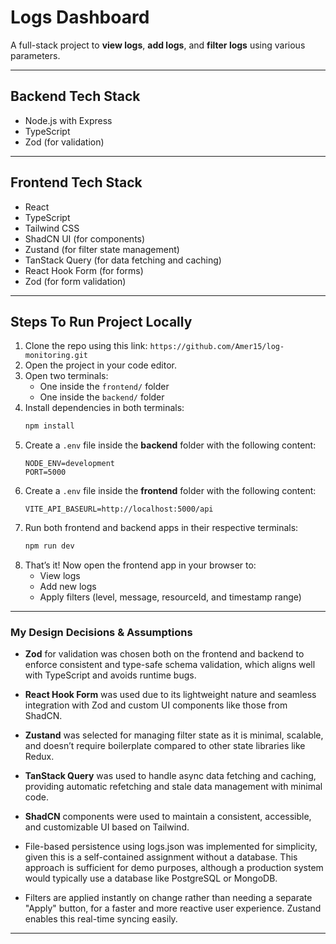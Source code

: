 
# Logs Dashboard

A full-stack project to **view logs**, **add logs**, and **filter logs** using various parameters.

---

## Backend Tech Stack

- Node.js with Express  
- TypeScript  
- Zod (for validation)  

---

## Frontend Tech Stack

- React  
- TypeScript  
- Tailwind CSS  
- ShadCN UI (for components)  
- Zustand (for filter state management)  
- TanStack Query (for data fetching and caching)  
- React Hook Form (for forms)  
- Zod (for form validation)

---

## Steps To Run Project Locally

1. Clone the repo using this link: `https://github.com/Amer15/log-monitoring.git`
2. Open the project in your code editor.
3. Open two terminals:
   - One inside the `frontend/` folder
   - One inside the `backend/` folder
4. Install dependencies in both terminals:
   ```bash
   npm install
   ```
5. Create a `.env` file inside the **backend** folder with the following content:
   ```env
   NODE_ENV=development
   PORT=5000
   ```
6. Create a `.env` file inside the **frontend** folder with the following content:
   ```env
   VITE_API_BASEURL=http://localhost:5000/api
   ```
7. Run both frontend and backend apps in their respective terminals:
   ```bash
   npm run dev
   ```
8. That’s it! Now open the frontend app in your browser to:
   - View logs  
   - Add new logs  
   - Apply filters (level, message, resourceId, and timestamp range)

---


### My Design Decisions & Assumptions
- **Zod** for validation was chosen both on the frontend and backend to enforce consistent and type-safe schema validation, which aligns well with TypeScript and avoids runtime bugs.

- **React Hook Form** was used due to its lightweight nature and seamless integration with Zod and custom UI components like those from ShadCN.

- **Zustand** was selected for managing filter state as it is minimal, scalable, and doesn’t require boilerplate compared to other state libraries like Redux.

- **TanStack Query** was used to handle async data fetching and caching, providing automatic refetching and stale data management with minimal code.

- **ShadCN** components were used to maintain a consistent, accessible, and customizable UI based on Tailwind.

- File-based persistence using logs.json was implemented for simplicity, given this is a self-contained assignment without a database. This approach is sufficient for demo purposes, although a production system would typically use a database like PostgreSQL or MongoDB.

- Filters are applied instantly on change rather than needing a separate "Apply" button, for a faster and more reactive user experience. Zustand enables this real-time syncing easily.

---
